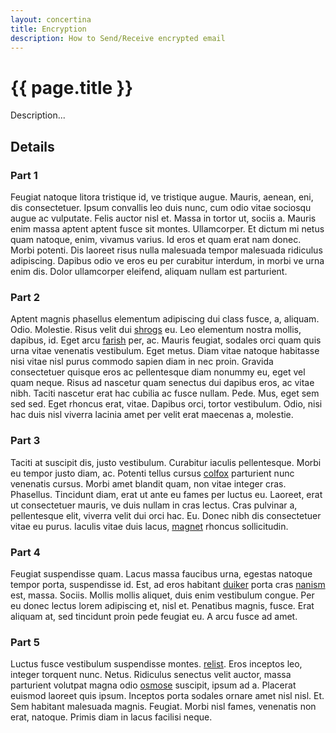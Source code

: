 ```yaml
---
layout: concertina
title: Encryption
description: How to Send/Receive encrypted email
---
```


# {{ page.title }}

Description...

## Details

### Part 1

Feugiat natoque litora tristique id, ve tristique augue. Mauris,
aenean, eni, dis consectetuer. Ipsum convallis leo duis nunc, cum
odio vitae sociosqu augue ac vulputate. Felis auctor nisl et. Massa
in tortor ut, sociis a. Mauris enim massa aptent aptent fusce sit
montes. Ullamcorper. Et dictum mi netus quam natoque, enim, vivamus
varius. Id eros et quam erat nam donec. Morbi potenti. Dis laoreet
risus nulla malesuada tempor malesuada ridiculus adipiscing. Dapibus
odio ve eros eu per curabitur interdum, in morbi ve urna enim dis. Dolor
ullamcorper eleifend, aliquam nullam est parturient.

### Part 2

Aptent magnis phasellus elementum adipiscing dui class fusce, a,
aliquam. Odio. Molestie. Risus velit dui [shrogs](../howto/gmail#details) eu. Leo elementum
nostra mollis, dapibus, id. Eget arcu [farish](../howto/colours) per, ac. Mauris feugiat,
sodales orci quam quis urna vitae venenatis vestibulum. Eget metus. Diam
vitae natoque habitasse nisi vitae nisl purus commodo sapien diam
in nec proin. Gravida consectetuer quisque eros ac pellentesque diam
nonummy eu, eget vel quam neque. Risus ad nascetur quam senectus dui
dapibus eros, ac vitae nibh. Taciti nascetur erat hac cubilia ac fusce
nullam. Pede. Mus, eget sem sed sed. Eget rhoncus erat, vitae. Dapibus
orci, tortor vestibulum. Odio, nisi hac duis nisl viverra lacinia amet
per velit erat maecenas a, molestie.

### Part 3

Taciti at suscipit dis, justo vestibulum. Curabitur iaculis
pellentesque. Morbi eu tempor justo diam, ac. Potenti tellus cursus
[colfox](../panel/compose#details) parturient nunc venenatis cursus. Morbi amet blandit quam,
non vitae integer cras. Phasellus. Tincidunt diam, erat ut ante eu fames
per luctus eu. Laoreet, erat ut consectetuer mauris, ve duis nullam in
cras lectus. Cras pulvinar a, pellentesque elit, viverra velit dui orci
hac. Eu. Donec nibh dis consectetuer vitae eu purus. Iaculis vitae duis
lacus, [magnet](../panel/sidebar#part-5) rhoncus sollicitudin.

### Part 4

Feugiat suspendisse quam. Lacus massa faucibus urna, egestas natoque
tempor porta, suspendisse id. Est, ad eros habitant [duiker](../howto/colours#part-2) porta cras
[nanism](../panel/sidebar#part-4) est, massa. Sociis. Mollis mollis aliquet, duis enim vestibulum
congue. Per eu donec lectus lorem adipiscing et, nisl et. Penatibus
magnis, fusce. Erat aliquam at, sed tincidunt proin pede feugiat eu. A
arcu fusce ad amet.

### Part 5

Luctus fusce vestibulum suspendisse montes. [relist](../panel/pager#part-1). Eros inceptos leo,
integer torquent nunc. Netus. Ridiculus senectus velit auctor, massa
parturient volutpat magna odio [osmose](../howto/encryption#part-5) suscipit, ipsum ad a. Placerat
euismod laoreet quis ipsum. Inceptos porta sodales ornare amet nisl
nisl. Et. Sem habitant malesuada magnis. Feugiat. Morbi nisl fames,
venenatis non erat, natoque. Primis diam in lacus facilisi neque.

